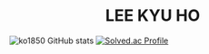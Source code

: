 <div align="center">

# LEE KYU HO   
 
  
</div>



![ko1850 GitHub stats](https://github-readme-stats.vercel.app/api?username=ko1850&show_icons=true&theme=radical)
[![Solved.ac Profile](http://mazassumnida.wtf/api/v2/generate_badge?boj=ko1850)](https://solved.ac/ko1850/)
